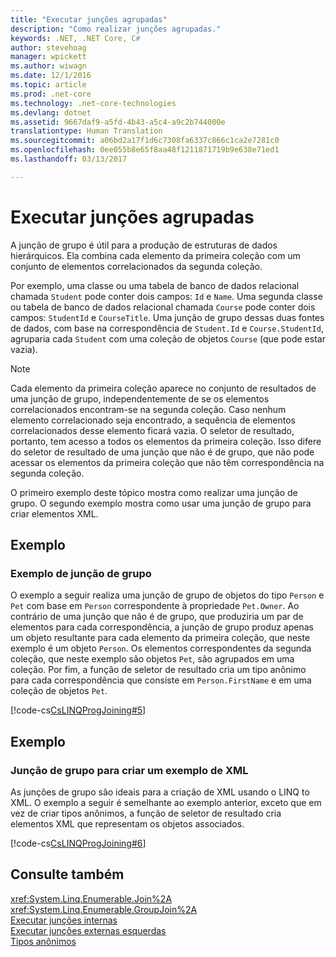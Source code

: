 ```yaml
---
title: "Executar junções agrupadas"
description: "Como realizar junções agrupadas."
keywords: .NET, .NET Core, C#
author: stevehoag
manager: wpickett
ms.author: wiwagn
ms.date: 12/1/2016
ms.topic: article
ms.prod: .net-core
ms.technology: .net-core-technologies
ms.devlang: dotnet
ms.assetid: 9667daf9-a5fd-4b43-a5c4-a9c2b744000e
translationtype: Human Translation
ms.sourcegitcommit: a06bd2a17f1d6c7308fa6337c866c1ca2e7281c0
ms.openlocfilehash: 0ee055b8e65f8aa48f1211871719b9e638e71ed1
ms.lasthandoff: 03/13/2017

---
```

# <a name="perform-grouped-joins"></a>Executar junções agrupadas

A junção de grupo é útil para a produção de estruturas de dados hierárquicos. Ela combina cada elemento da primeira coleção com um conjunto de elementos correlacionados da segunda coleção.  
  
 Por exemplo, uma classe ou uma tabela de banco de dados relacional chamada `Student` pode conter dois campos: `Id` e `Name`. Uma segunda classe ou tabela de banco de dados relacional chamada `Course` pode conter dois campos: `StudentId` e `CourseTitle`. Uma junção de grupo dessas duas fontes de dados, com base na correspondência de `Student.Id` e `Course.StudentId`, agruparia cada `Student` com uma coleção de objetos `Course` (que pode estar vazia).  
  
> [!NOTE]
>  Cada elemento da primeira coleção aparece no conjunto de resultados de uma junção de grupo, independentemente de se os elementos correlacionados encontram-se na segunda coleção. Caso nenhum elemento correlacionado seja encontrado, a sequência de elementos correlacionados desse elemento ficará vazia. O seletor de resultado, portanto, tem acesso a todos os elementos da primeira coleção. Isso difere do seletor de resultado de uma junção que não é de grupo, que não pode acessar os elementos da primeira coleção que não têm correspondência na segunda coleção.  
  
 O primeiro exemplo deste tópico mostra como realizar uma junção de grupo. O segundo exemplo mostra como usar uma junção de grupo para criar elementos XML.  
  
## <a name="example"></a>Exemplo  
  
### <a name="group-join-example"></a>Exemplo de junção de grupo  
 O exemplo a seguir realiza uma junção de grupo de objetos do tipo `Person` e `Pet` com base em `Person` correspondente à propriedade `Pet.Owner`. Ao contrário de uma junção que não é de grupo, que produziria um par de elementos para cada correspondência, a junção de grupo produz apenas um objeto resultante para cada elemento da primeira coleção, que neste exemplo é um objeto `Person`. Os elementos correspondentes da segunda coleção, que neste exemplo são objetos `Pet`, são agrupados em uma coleção. Por fim, a função de seletor de resultado cria um tipo anônimo para cada correspondência que consiste em `Person.FirstName` e em uma coleção de objetos `Pet`.  
  
 [!code-cs[CsLINQProgJoining#5](../../../samples/snippets/csharp/concepts/linq/how-to-perform-grouped-joins_1.cs)]  
  
## <a name="example"></a>Exemplo  
  
### <a name="group-join-to-create-xml-example"></a>Junção de grupo para criar um exemplo de XML  
 As junções de grupo são ideais para a criação de XML usando o LINQ to XML. O exemplo a seguir é semelhante ao exemplo anterior, exceto que em vez de criar tipos anônimos, a função de seletor de resultado cria elementos XML que representam os objetos associados.  
  
 [!code-cs[CsLINQProgJoining#6](../../../samples/snippets/csharp/concepts/linq/how-to-perform-grouped-joins_2.cs)]  
 
## <a name="see-also"></a>Consulte também  
 <xref:System.Linq.Enumerable.Join%2A>   
 <xref:System.Linq.Enumerable.GroupJoin%2A>   
 [Executar junções internas](perform-inner-joins.md)   
 [Executar junções externas esquerdas](perform-left-outer-joins.md)   
 [Tipos anônimos](../programming-guide/classes-and-structs/anonymous-types.md)   
 
